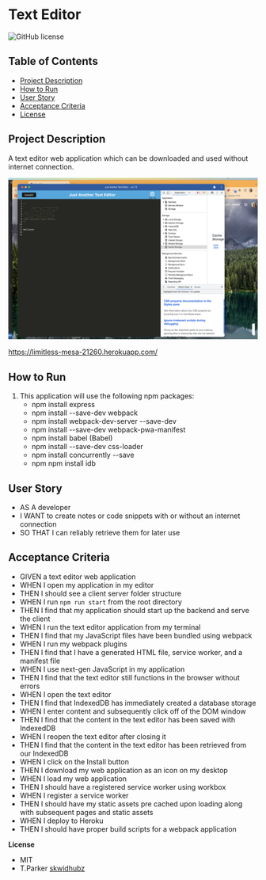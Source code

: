 # Text Editor

![GitHub license](https://img.shields.io/badge/license-MIT-blue.svg)

**Table of Contents**
-
- [Project Description](#project-description)
- [How to Run](#how-to-run)
- [User Story](#user-story)
- [Acceptance Criteria](#acceptance-criteria)
- [License](#license)


**Project Description**
-
A text editor web application which can be downloaded and used without internet connection.


![alt text](Assets/Screenshot%202023-04-10%20at%2020.34.17.png) 

https://limitless-mesa-21260.herokuapp.com/



**How to Run**
-
1. This application will use the following npm packages:
    - npm install express 
    - npm install --save-dev webpack 
    - npm install webpack-dev-server --save-dev 
    - npm install --save-dev webpack-pwa-manifest 
    - npm install babel (Babel)
    - npm install --save-dev css-loader 
    - npm install concurrently --save 
    - npm npm install idb


**User Story**
-
- AS A developer
- I WANT to create notes or code snippets with or without an internet connection
- SO THAT I can reliably retrieve them for later use


**Acceptance Criteria**
-
- GIVEN a text editor web application
- WHEN I open my application in my editor
- THEN I should see a client server folder structure
- WHEN I run `npm run start` from the root directory
- THEN I find that my application should start up the backend and serve the client
- WHEN I run the text editor application from my terminal
- THEN I find that my JavaScript files have been bundled using webpack
- WHEN I run my webpack plugins
- THEN I find that I have a generated HTML file, service worker, and a manifest file
- WHEN I use next-gen JavaScript in my application
- THEN I find that the text editor still functions in the browser without errors
- WHEN I open the text editor
- THEN I find that IndexedDB has immediately created a database storage
- WHEN I enter content and subsequently click off of the DOM window
- THEN I find that the content in the text editor has been saved with IndexedDB
- WHEN I reopen the text editor after closing it
- THEN I find that the content in the text editor has been retrieved from our IndexedDB
- WHEN I click on the Install button
- THEN I download my web application as an icon on my desktop
- WHEN I load my web application
- THEN I should have a registered service worker using workbox
- WHEN I register a service worker
- THEN I should have my static assets pre cached upon loading along with subsequent pages and static assets
- WHEN I deploy to Heroku
- THEN I should have proper build scripts for a webpack application


**License**
- MIT
- T.Parker [skwidhubz](https://github.com/skwidhubz)
